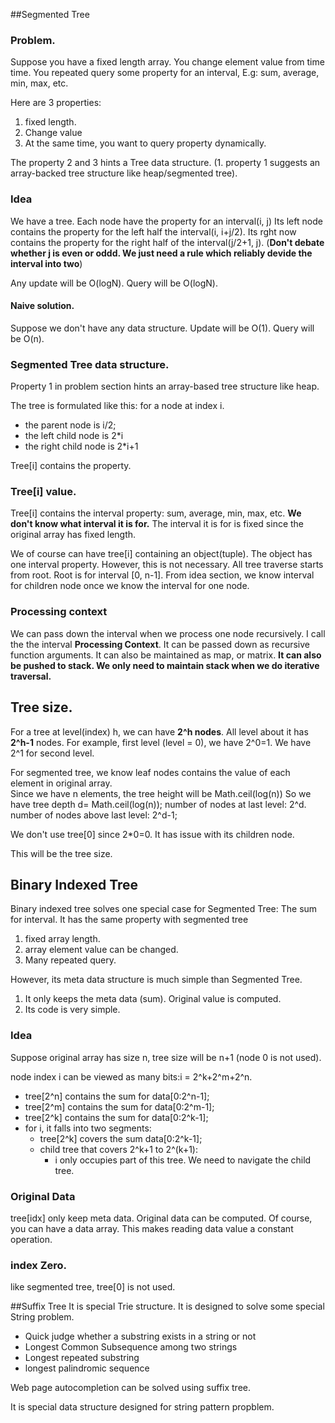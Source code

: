 ##Segmented Tree

### Problem. 
Suppose you have a fixed length array. You change element value from time time. You repeated query some 
property for an interval, E.g: sum, average, min, max, etc.

Here are 3 properties: 
1. fixed length.
1. Change value
1. At the same time, you want to query property dynamically. 

The property 2 and 3 hints a Tree data structure. 
(1. property 1 suggests an array-backed tree structure like heap/segmented tree).

### Idea
We have a tree. Each node have the property for an interval(i, j)
Its left node contains the property for the left half the interval(i, i+j/2).
Its rght now contains the property for the right half of the interval(j/2+1, j).
(**Don't debate whether j is even or oddd. We just need a  rule which reliably devide the 
interval into two**)


Any update will be  O(logN). 
Query will be O(logN).

#### Naive solution.
Suppose we don't have any data structure. Update will be O(1). Query will be O(n).

### Segmented Tree data structure. 

Property 1 in problem section hints an array-based tree structure like heap.

The tree is formulated like this: for a node at index i.
+ the parent node is i/2;
+ the left child node is 2*i
+ the right child node is 2*i+1

Tree[i] contains the property. 

### Tree[i] value.

Tree[i] contains the interval property: sum, average, min, max, etc. 
**We don't know what interval it is for.**  The interval it is for is fixed since the original array 
has fixed length. 

We of course can have tree[i] containing an object(tuple). The object has one interval property. However, 
this is not necessary. All tree traverse starts from root. Root is for interval [0, n-1]. From idea section, 
we know interval for children node once we know the interval for one node. 


### Processing context
We can pass down the interval when we process one node recursively. I call the the interval 
**Processing Context**. It can be passed down as recursive function arguments. It can also be maintained as
 map, or matrix. **It can also be pushed to stack.  We only need to maintain stack 
 when we do iterative traversal.**
 



## Tree size.
For a tree at level(index) h, we can have **2^h nodes**. All level about it has **2^h-1** nodes.
For example, first level (level = 0), we have 2^0=1. We have 2^1 for second level. 

For segmented tree, we know leaf nodes contains the value of each element in original array.  
Since we have n elements,  the tree height will be Math.ceil(log(n))
So we have 
  tree depth d= Math.ceil(log(n));
  number of nodes at last level: 2^d.
  number of nodes above last level: 2^d-1;
  
We don't use tree[0] since 2*0=0. It has issue with its children node.

  This will be the tree size.

    
## Binary Indexed Tree

Binary indexed tree solves one special case for Segmented Tree: The sum for interval.
It has the same property with segmented tree
1. fixed array length.
2. array element value can be changed. 
3. Many repeated query. 

However, its meta data structure is much simple than Segmented Tree. 
1. It only keeps the meta data (sum). Original value is computed.
2. Its code is very simple. 

### Idea

Suppose original array has size n, tree size will be n+1 (node 0 is not used).

node index i can be viewed as many bits:i = 2^k+2^m+2^n.
+ tree[2^n] contains the sum for data[0:2^n-1];
+ tree[2^m] contains the sum for data[0:2^m-1];
+ tree[2^k] contains the sum for data[0:2^k-1];
+ for i, it falls into two segments: 
  + tree[2^k] covers the sum data[0:2^k-1];
  + child tree that covers 2^k+1 to 2^(k+1):
    + i only occupies part of this tree. We need to navigate the child tree. 

### Original Data
tree[idx] only keep meta data. Original data can be computed. 
Of course, you can have a data array. This makes reading data value a constant operation.


### index Zero.
like segmented tree, tree[0] is not used.


##Suffix Tree
It is special Trie structure. It is designed to solve some special String problem. 

+ Quick judge whether a substring exists in a string or not
+ Longest Common Subsequence among two strings
+ Longest repeated substring
+ longest palindromic sequence

Web page autocompletion can be solved using suffix tree.

It is special data structure designed for string pattern propblem.

 


